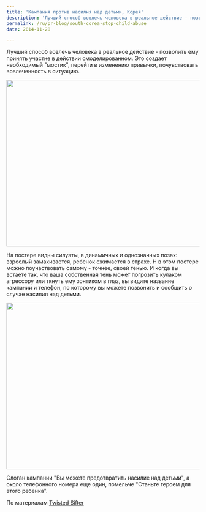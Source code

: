 ```yaml
---
title: 'Кампания против насилия над детьми, Корея'
description: 'Лучший способ вовлечь человека в реальное действие - позволить ему принять участие в действии смоделированном. Это создает необходимый &quot;мостик&quot;, перейти в изменению привычки, почувствовать вовлеченность в ситуацию.'
permalink: /ru/pr-blog/south-corea-stop-child-abuse
date: 2014-11-28

---
```


Лучший способ вовлечь человека в реальное действие - позволить ему принять участие в действии смоделированном. Это создает необходимый "мостик", перейти в изменению привычки, почувствовать вовлеченность в ситуацию.

<img src="{{ site.assets }}/upload/south-korea-child-abuse-prevention-psa-shadow-silhouette-2.jpg" alt="" class="post__img" width="580" height="435">

На постере видны силуэты, в динамичных и однозначных позах: взрослый замахивается, ребенок сжимается в страхе. Н в этом постере можно поучаствовать самому - точнее, своей тенью. И когда вы встаете так, что ваша собственная тень может погрозить кулаком агрессору или ткнуть ему зонтиком в глаз, вы видите название кампании и телефон, по которому вы можете позвонить и сообщить о случае насилия над детьми.

<img src="{{ site.assets }}/upload/south-korea-child-abuse-prevention-psa-shadow-silhouette-4.jpg" alt="" class="post__img" width="580" height="435">

Слоган кампании "Вы можете предотвратить насилие над детьми", а около телефонного номера еще один, помельче "Станьте героем для этого ребенка".

По материалам <a href="http://twistedsifter.com/2014/12/psa-shows-that-you-can-help-prevent-child-abuse/">Twisted Sifter</a>

